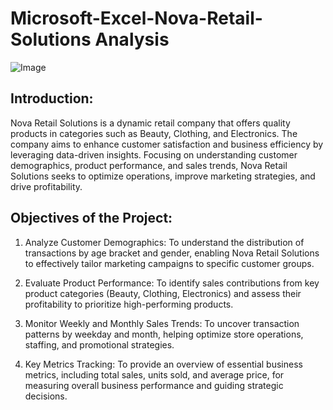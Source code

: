 # Microsoft-Excel-Nova-Retail-Solutions Analysis

![Image](https://github.com/user-attachments/assets/e519e819-7576-4270-b4f8-94cbe4ddc407)

## Introduction:

Nova Retail Solutions is a dynamic retail company that offers quality products in categories such as Beauty, Clothing, and Electronics. The company aims to enhance customer satisfaction and business efficiency by leveraging data-driven insights. Focusing on understanding customer demographics, product performance, and sales trends, Nova Retail Solutions seeks to optimize operations, improve marketing strategies, and drive profitability.


## Objectives of the Project:


1.	Analyze Customer Demographics: To understand the distribution of transactions by age bracket and gender, enabling Nova Retail Solutions to effectively tailor marketing campaigns to specific customer groups.

   
2.	Evaluate Product Performance: To identify sales contributions from key product categories (Beauty, Clothing, Electronics) and assess their profitability to prioritize high-performing products.
   
  
4.	Monitor Weekly and Monthly Sales Trends: To uncover transaction patterns by weekday and  month, helping optimize store operations, staffing, and promotional strategies.

	
5.	Key Metrics Tracking: To provide an overview of essential business metrics, including total sales, units sold, and average price, for measuring overall business performance and guiding strategic decisions.
